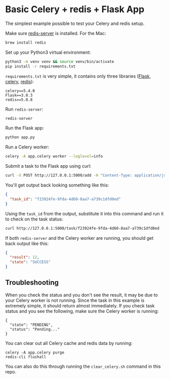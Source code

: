# Basic Celery + redis + Flask App

The simplest example possible to test your Celery and redis setup. 

Make sure [redis-server](https://redis.io/) is installed. For the Mac:

```bash
brew install redis
```

Set up your Python3 virtual environment:

```bash
python3 -m venv venv && source venv/bin/activate
pip install -r requirements.txt
```

`requirements.txt` is very simple, it contains only three libraries ([Flask](https://pypi.org/project/Flask/), [celery](https://pypi.org/project/celery/), [redis](https://pypi.org/project/redis/)):

```
celery==5.4.0
Flask==3.0.3
redis==5.0.8
```

Run `redis-server`:

```bash
redis-server
```

Run the Flask app:

```bash
python app.py
```

Run a Celery worker:

```bash
celery -A app.celery worker --loglevel=info
```

Submit a task to the Flask app using curl:

```bash
curl -X POST http://127.0.0.1:5000/add -H "Content-Type: application/json" -d '{"x": 5, "y": 7}'
```

You'll get output back looking something like this:

```json
{
  "task_id": "f23924fe-9fda-4d60-8aa7-a739c1dfd0ed"
}
```

Using the `task_id` from the output, substitute it into this command and run it to check on the task status:

```bash
curl http://127.0.0.1:5000/task/f23924fe-9fda-4d60-8aa7-a739c1dfd0ed
```


If both `redis-server` and the Celery worker are running, you should get back output like this:

```json
{
  "result": 12,
  "state": "SUCCESS"
}
```

## Troubleshooting

When you check the status and you don't see the result, it may be due to your Celery worker is not running. Since the task in this example is extremely simple, it should return almost immediately. If you check task status and you see the following, make sure the Celery worker is running:

```
{
  "state": "PENDING",
  "status": "Pending..."
}
```
You can clear out all Celery cache and redis data by running:

```
celery -A app.celery purge
redis-cli flushall
```

You can also do this through running the `clear_celery.sh` command in this repo. 
